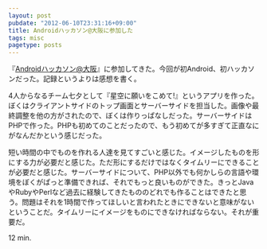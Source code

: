 ```yaml
---
layout: post
pubdate: "2012-06-10T23:31:16+09:00"
title: Androidハッカソン@大阪に参加した
tags: misc
pagetype: posts
---
```

『[Androidハッカソン@大阪](http://atnd.org/events/28658)』に参加してきた。今回が初Android、初ハッカソンだった。記録というよりは感想を書く。

4人からなるチーム七夕として『星空に願いをこめて!』というアプリを作った。ぼくはクライアントサイドのトップ画面とサーバーサイドを担当した。画像や最終調整を他の方がされたので、ぼくは作りっぱなしだった。サーバーサイドはPHPで作った。PHPも初めてのことだったので、もう初めてが多すぎて正直なにがなんだかという感じだった。

短い時間の中でものを作れる人達を見てすごいと感じた。イメージしたものを形にする力が必要だと感じた。ただ形にするだけではなくタイムリーにできることが必要だと感じた。サーバーサイドについて、PHP以外でも何かしらの言語や環境をぼくがぱっと準備できれば、それでもっと良いものができた。きっとJavaやRubyやPerlなど過去に経験してきたもののどれでも作ることはできたと思う。問題はそれを1時間で作ってほしいと言われたときにできないと意味がないということだ。タイムリーにイメージをものにできなければならない。それが重要だ。

12 min.
